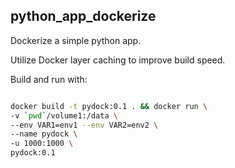 ## python_app_dockerize
  
  Dockerize a simple python app.
  
  Utilize Docker layer caching to improve build speed.
  
  Build and run with: 
  
  ```bash
  
  docker build -t pydock:0.1 . && docker run \
  -v `pwd`/volume1:/data \
  --env VAR1=env1 --env VAR2=env2 \
  --name pydock \
  -u 1000:1000 \
  pydock:0.1
  ``` 
